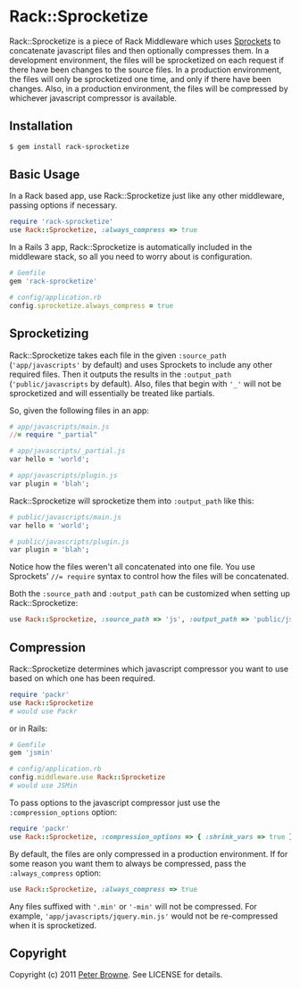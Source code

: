 Rack::Sprocketize
=================

Rack::Sprocketize is a piece of Rack Middleware which uses [Sprockets](http://getsprockets.org/) to concatenate javascript files and then optionally compresses them. In a development environment, the files will be sprocketized on each request if there have been changes to the source files. In a production environment, the files will only be sprocketized one time, and only if there have been changes. Also, in a production environment, the files will be compressed by whichever javascript compressor is available.

Installation
------------
    
``` bash
$ gem install rack-sprocketize
```
    
Basic Usage
-----------

In a Rack based app, use Rack::Sprocketize just like any other middleware, passing options if necessary.

``` ruby
require 'rack-sprocketize'
use Rack::Sprocketize, :always_compress => true
```
    
In a Rails 3 app, Rack::Sprocketize is automatically included in the middleware stack, so all you need to worry about  is configuration.

``` ruby
# Gemfile
gem 'rack-sprocketize'

# config/application.rb
config.sprocketize.always_compress = true
```
    
Sprocketizing
-------------
    
Rack::Sprocketize takes each file in the given `:source_path` (`'app/javascripts'` by default) and uses Sprockets to include any other required files. Then it outputs the results in the `:output_path` (`'public/javascripts` by default). Also, files that begin with `'_'` will not be sprocketized and will essentially be treated like partials.

So, given the following files in an app:

``` ruby
# app/javascripts/main.js
//= require "_partial"

# app/javascripts/_partial.js
var hello = 'world';

# app/javascripts/plugin.js
var plugin = 'blah';
```
    
Rack::Sprocketize will sprocketize them into `:output_path` like this:

``` ruby
# public/javascripts/main.js
var hello = 'world';

# public/javascripts/plugin.js
var plugin = 'blah';
```
    
Notice how the files weren't all concatenated into one file. You use Sprockets' `//= require` syntax to control how the files will be concatenated.

Both the `:source_path` and `:output_path` can be customized when setting up Rack::Sprocketize:

``` ruby
use Rack::Sprocketize, :source_path => 'js', :output_path => 'public/js'
```
      
Compression
-----------
      
Rack::Sprocketize determines which javascript compressor you want to use based on which one has been required. 

``` ruby
require 'packr'
use Rack::Sprocketize
# would use Packr
```
    
or in Rails:

``` ruby
# Gemfile
gem 'jsmin'

# config/application.rb
config.middleware.use Rack::Sprocketize
# would use JSMin
```

To pass options to the javascript compressor just use the `:compression_options` option:

``` ruby
require 'packr'
use Rack::Sprocketize, :compression_options => { :shrink_vars => true }
```
    
By default, the files are only compressed in a production environment. If for some reason you want them to always be compressed, pass the `:always_compress` option:

``` ruby
use Rack::Sprocketize, :always_compress => true
```
    
Any files suffixed with `'.min'` or `'-min'` will not be compressed. For example, `'app/javascripts/jquery.min.js'` would not be re-compressed when it is sprocketized.

Copyright
---------

Copyright (c) 2011 [Peter Browne](http://petebrowne.com). See LICENSE for details.
